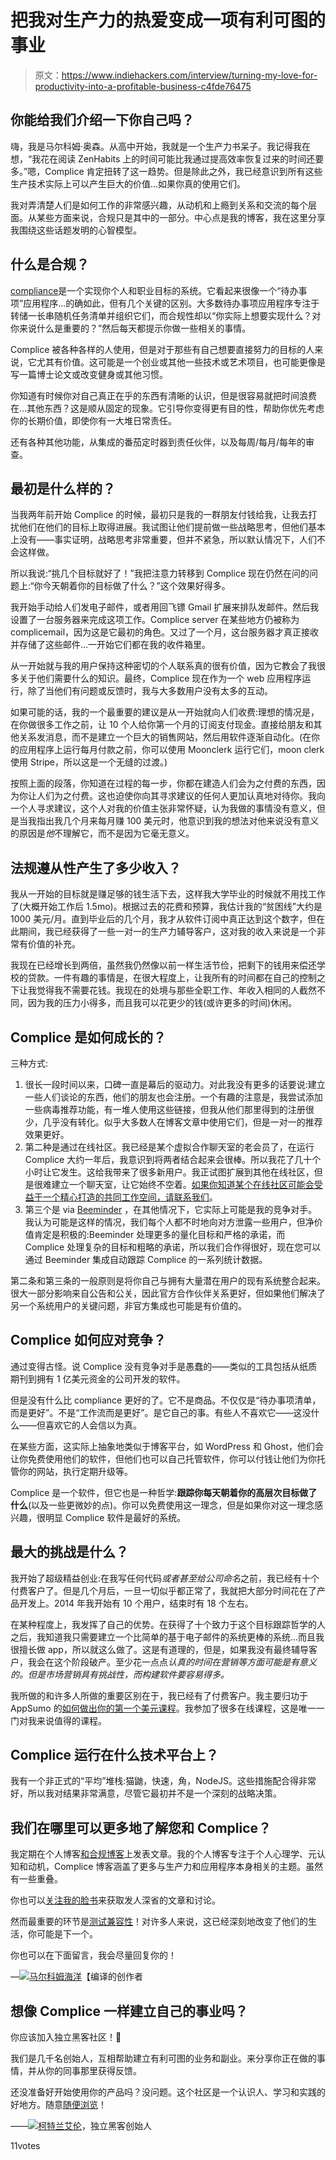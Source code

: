 # 把我对生产力的热爱变成一项有利可图的事业

> 原文：<https://www.indiehackers.com/interview/turning-my-love-for-productivity-into-a-profitable-business-c4fde76475>

## 你能给我们介绍一下你自己吗？

嗨，我是马尔科姆·奥森。从高中开始，我就是一个生产力书呆子。我记得我在想，“我花在阅读 ZenHabits 上的时间可能比我通过提高效率恢复过来的时间还要多。”嗯，Complice 肯定扭转了这一趋势。但是除此之外，我已经意识到所有这些生产技术实际上可以产生巨大的价值...如果你真的使用它们。

我对弄清楚人们是如何工作的非常感兴趣，从动机和上瘾到关系和交流的每个层面。从某些方面来说，合规只是其中的一部分。中心点是我的博客，我在这里分享我围绕这些话题发明的心智模型。

## 什么是合规？

[compliance](https://complice.co/?utm_source=indiehackers&utm_medium=link&utm_campaign=indiehackers&utm_content=topofpage)是一个实现你个人和职业目标的系统。它看起来很像一个“待办事项”应用程序...的确如此，但有几个关键的区别。大多数待办事项应用程序专注于转储一长串随机任务清单并组织它们，而合规性却以“你实际上想要实现什么？对你来说什么是重要的？”然后每天都提示你做一些相关的事情。

Complice 被各种各样的人使用，但是对于那些有自己想要直接努力的目标的人来说，它尤其有价值。这可能是一个创业或其他一些技术或艺术项目，也可能更像是写一篇博士论文或改变健身或其他习惯。

你知道有时候你对自己真正在乎的东西有清晰的认识，但是很容易就把时间浪费在...其他东西？这是顺从固定的现象。它引导你变得更有目的性，帮助你优先考虑你的长期价值，即使你有一大堆日常责任。

还有各种其他功能，从集成的番茄定时器到责任伙伴，以及每周/每月/每年的审查。

## 最初是什么样的？

当我两年前开始 Complice 的时候，最初只是我的一群朋友付钱给我，让我去打扰他们在他们的目标上取得进展。我试图让他们提前做一些战略思考，但他们基本上没有——事实证明，战略思考非常重要，但并不紧急，所以默认情况下，人们不会这样做。

所以我说:“挑几个目标就好了！”我把注意力转移到 Complice 现在仍然在问的问题上:“你今天朝着你的目标做了什么？”这个效果好得多。

我开始手动给人们发电子邮件，或者用回飞镖 Gmail 扩展来排队发邮件。然后我设置了一台服务器来完成这项工作。Complice server 在某些地方仍被称为 complicemail，因为这是它最初的角色。又过了一个月，这台服务器才真正接收并存储了这些邮件...一开始它们都在我的收件箱里。

从一开始就与我的用户保持这种密切的个人联系真的很有价值，因为它教会了我很多关于他们需要什么的知识。最终，Complice 现在作为一个 web 应用程序运行，除了当他们有问题或反馈时，我与大多数用户没有太多的互动。

如果可能的话，我的一个最重要的建议是从一开始就向人们收费:理想的情况是，在你做很多工作之前，让 10 个人给你第一个月的订阅支付现金。直接给朋友和其他关系发消息，而不是建立一个巨大的销售网站，然后用软件逐渐自动化。(在你的应用程序上运行每月付款之前，你可以使用 Moonclerk 运行它们，moon clerk 使用 Stripe，所以这是一个无缝的过渡。)

按照上面的段落，你知道在过程的每一步，你都在建造人们会为之付费的东西，因为你让人们为之付费。这也迫使你向其寻求建议的任何人更加认真地对待你。我向一个人寻求建议，这个人对我的价值主张非常怀疑，认为我做的事情没有意义，但是当我指出我几个月来每月赚 100 美元时，他意识到我的想法对他来说没有意义的原因是*他*不理解它，而不是因为它毫无意义。

## 法规遵从性产生了多少收入？

我从一开始的目标就是赚足够的钱生活下去，这样我大学毕业的时候就不用找工作了(大概开始工作后 1.5mo)。根据过去的花费和预算，我估计我的“贫困线”大约是 1000 美元/月。直到毕业后的几个月，我才从软件订阅中真正达到这个数字，但在此期间，我已经获得了一些一对一的生产力辅导客户，这对我的收入来说是一个非常有价值的补充。

我现在已经增长到两倍，虽然我仍然像以前一样生活节俭，把剩下的钱用来偿还学校的贷款。一件有趣的事情是，在很大程度上，让我所有的时间都在自己的控制之下让我觉得我不需要花钱。我现在的处境与那些全职工作、年收入相同的人截然不同，因为我的压力小得多，而且我可以花更少的钱(或许更多的时间)休闲。

## Complice 是如何成长的？

三种方式:

1.  很长一段时间以来，口碑一直是幕后的驱动力。对此我没有更多的话要说:建立一些人们谈论的东西，他们的朋友也会注册。一个有趣的注意是，我尝试添加一些病毒推荐功能，有一堆人使用这些链接，但我从他们那里得到的注册很少，几乎没有转化。似乎大多数人在博客文章中使用它们，但是一对一的推荐效果更好。
2.  第二种是通过在线社区。我已经是某个虚拟合作聊天室的老会员了，在运行 Complice 大约一年后，我意识到将两者结合起来会很棒。所以我花了几十个小时让它发生。这给我带来了很多新用户。我正试图扩展到其他在线社区，但是很难建立一个聊天室，让它始终不空着。[如果你知道某个在线社区可能会受益于一个精心打造的共同工作空间，请联系我们](/cdn-cgi/l/email-protection#89e4e8e5eae6e5e4c9eae6e4f9e5e0eaeca7eae6)。
3.  第三个是 via [Beeminder](https://www.beeminder.com) ，在其他情况下，它实际上可能是我的竞争对手。我认为可能是这样的情况，我们每个人都不时地向对方泄露一些用户，但净价值肯定是积极的:Beeminder 处理更多的量化目标和严格的承诺，而 Complice 处理复杂的目标和粗略的承诺，所以我们合作得很好，现在您可以通过 Beeminder 集成自动跟踪 Complice 的一系列统计数据。

第二条和第三条的一般原则是将你自己与拥有大量潜在用户的现有系统整合起来。很大一部分影响来自公告和公关，因此官方合作伙伴关系更好，但如果他们解决了另一个系统用户的关键问题，非官方集成也可能是有价值的。

## Complice 如何应对竞争？

通过变得古怪。说 Complice 没有竞争对手是愚蠢的——类似的工具包括从纸质期刊到拥有 1 亿美元资金的公司开发的软件。

但是没有什么比 compliance 更好的了。它不是商品。不仅仅是“待办事项清单，而是更好”。不是“工作流而是更好”。是它自己的事。有些人不喜欢它——这没什么——但喜欢它的人会信以为真。

在某些方面，这实际上抽象地类似于博客平台，如 WordPress 和 Ghost，他们会让你免费使用他们的软件，但他们也可以自己托管软件，你可以付钱让他们为你托管你的网站，执行定期升级等。

Complice 是一个软件，但它也是一种哲学:**跟踪你每天朝着你的高层次目标做了什么**(以及一些更微妙的点)。你可以免费使用这一理念，但是如果你对这一理念感兴趣，很明显 Complice 软件是最好的系统。

## 最大的挑战是什么？

我开始了超级精益创业:在我写任何代码*或者甚至给公司命名*之前，我已经有十个付费客户了。但是几个月后，一旦一切似乎都正常了，我就把大部分时间花在了产品开发上。2014 年我开始有 10 个用户，结束时有 18 个左右。

在某种程度上，我发挥了自己的优势。在获得了十个致力于这个目标跟踪哲学的人之后，我知道我只需要建立一个比简单的基于电子邮件的系统更棒的系统...而且我很擅长做 app，所以就这么做了。这是有道理的，但是，如果我没有最终辅导客户，我会在这个阶段破产。至少花一点点*认真的时间在营销等方面可能是有意义的。但是市场营销具有挑战性，而构建软件要容易得多。*

我所做的和许多人所做的重要区别在于，我已经有了付费客户。我主要归功于 AppSumo 的[如何做出你的第一个美元课程](http://www.appsumo.com/how-to-make-your-first-dollar/)。我参加了很多在线课程，这是唯一一门对我来说值得的课程。

## Complice 运行在什么技术平台上？

我有一个非正式的“平均”堆栈:猫鼬，快速，角，NodeJS。这些措施配合得非常好，所以我对结果非常满意，尽管它最初并不是一个深刻的战略决策。

## 我们在哪里可以更多地了解您和 Complice？

我定期在个人博客[和合规博客](http://malcolmocean.com/)上发表文章。我的个人博客专注于个人心理学、元认知和动机，Complice 博客涵盖了更多与生产力和应用程序本身相关的主题。虽然有一些重叠。

你也可以[关注我的脸书](https://facebook.com/malcolmocean)来获取发人深省的文章和讨论。

然而最重要的环节是[测试兼容性](https://complice.co/?utm_source=indiehackers&utm_medium=link&utm_campaign=indiehackers&utm_content=bottomofpage)！对许多人来说，这已经深刻地改变了他们的生活，你可能是下一个。

你也可以在下面留言，我会尽量回复你的！

—[<picture id="ember5205964" class="user-avatar ember-view user-link__avatar">![](img/82bd3bb4769a3aa1cd13889ee7c0fa91.png)</picture>马尔科姆海洋](/MalcolmOcean?id=X9GtGIXb8yf8BPa63Oyr56aZqSF3)【编译的创作者

## 想像 Complice 一样建立自己的事业吗？

你应该加入独立黑客社区！🤗

我们是几千名创始人，互相帮助建立有利可图的业务和副业。来分享你正在做的事情，并从你的同事那里获得反馈。

还没准备好开始使用你的产品吗？没问题。这个社区是一个认识人、学习和实践的好地方。随意[随便浏览](/)！

——[<picture id="ember5205969" class="user-avatar ember-view user-link__avatar">![](img/82bd3bb4769a3aa1cd13889ee7c0fa91.png)</picture>柯特兰艾伦](/csallen?id=ibTLPyjwVebnZjMGKvz6ztarnuV2)，独立黑客创始人

11votes